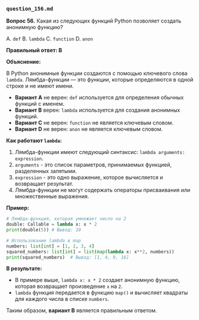 ### `question_156.md`

**Вопрос 56.** Какая из следующих функций Python позволяет создать анонимную функцию?

A.  `def`
B.  `lambda`
C.  `function`
D.  `anon`

**Правильный ответ: B**

**Объяснение:**

В Python анонимные функции создаются с помощью ключевого слова `lambda`. Лямбда-функции — это функции, которые определяются в одной строке и не имеют имени.

*   **Вариант A** не верен: `def` используется для определения обычных функций с именем.
*   **Вариант B** верен: `lambda` используется для создания анонимных функций.
*   **Вариант C** не верен: `function` не является ключевым словом.
*  **Вариант D** не верен: `anon` не является ключевым словом.

**Как работают `lambda`:**

1.  Лямбда-функции имеют следующий синтаксис: `lambda arguments: expression`.
2.  `arguments` - это список параметров, принимаемых функцией, разделенных запятыми.
3.  `expression` - это одно выражение, которое вычисляется и возвращает результат.
4.  Лямбда-функции не могут содержать операторы присваивания или множественные выражения.

**Пример:**

```python
# Лямбда-функция, которая умножает число на 2
double: Callable = lambda x: x * 2
print(double(5)) # Вывод: 10

# Использование lambda в map
numbers: list[int] = [1, 2, 3, 4]
squared_numbers: list[int] = list(map(lambda x: x**2, numbers))
print(squared_numbers)  # Вывод: [1, 4, 9, 16]
```

**В результате:**
*   В примере выше, `lambda x: x * 2` создает анонимную функцию, которая возвращает произведение `x` на `2`.
*  `lambda` функция передается в функцию `map()` и вычисляет квадраты для каждого числа в списке `numbers`.

Таким образом, **вариант B** является правильным ответом.
